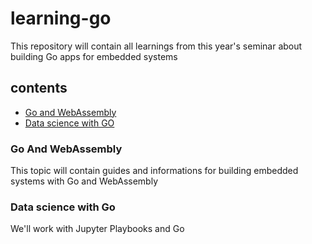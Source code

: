 # learning-go

This repository will contain all learnings from this year's seminar about building Go apps for embedded systems

## contents

- [Go and WebAssembly](#)
- [Data science with GO](#)

### Go And WebAssembly

This topic will contain guides and informations for building embedded systems with Go and WebAssembly

### Data science with Go

We'll work with Jupyter Playbooks and Go
